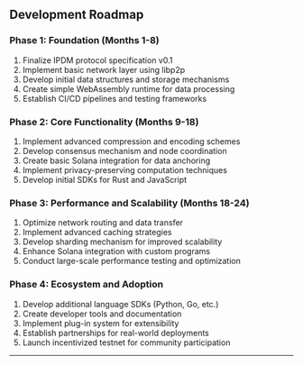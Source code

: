 
## Development Roadmap

### Phase 1: Foundation (Months 1-8)

1. Finalize IPDM protocol specification v0.1
2. Implement basic network layer using libp2p
3. Develop initial data structures and storage mechanisms
4. Create simple WebAssembly runtime for data processing
5. Establish CI/CD pipelines and testing frameworks

### Phase 2: Core Functionality (Months 9-18)

1. Implement advanced compression and encoding schemes
2. Develop consensus mechanism and node coordination
3. Create basic Solana integration for data anchoring
4. Implement privacy-preserving computation techniques
5. Develop initial SDKs for Rust and JavaScript

### Phase 3: Performance and Scalability (Months 18-24)

1. Optimize network routing and data transfer
2. Implement advanced caching strategies
3. Develop sharding mechanism for improved scalability
4. Enhance Solana integration with custom programs
5. Conduct large-scale performance testing and optimization

### Phase 4: Ecosystem and Adoption

1. Develop additional language SDKs (Python, Go, etc.)
2. Create developer tools and documentation
3. Implement plug-in system for extensibility
4. Establish partnerships for real-world deployments
5. Launch incentivized testnet for community participation

---
